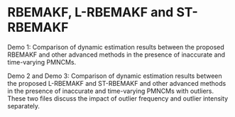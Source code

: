 # RBEMAKF, L-RBEMAKF and ST-RBEMAKF

Demo 1: Comparison of dynamic estimation results between the proposed RBEMAKF and other advanced methods in the presence of inaccurate and time-varying PMNCMs.

Demo 2 and Demo 3: Comparison of dynamic estimation results between the proposed L-RBEMAKF and ST-RBEMAKF and other advanced methods in the presence of inaccurate and time-varying PMNCMs with outliers. These two files discuss the impact of outlier frequency and outlier intensity separately.
